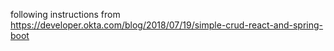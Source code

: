 following instructions from
https://developer.okta.com/blog/2018/07/19/simple-crud-react-and-spring-boot